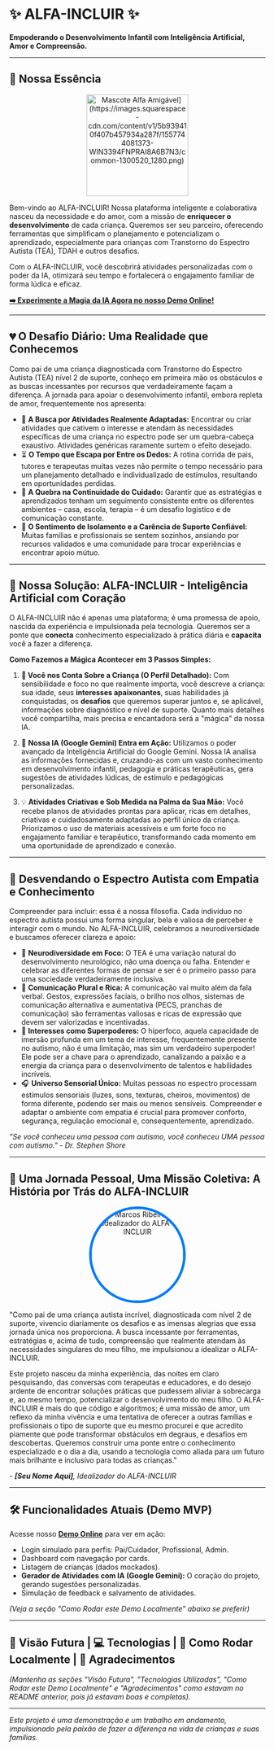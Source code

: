 # ✨ ALFA-INCLUIR ✨

**Empoderando o Desenvolvimento Infantil com Inteligência Artificial, Amor e Compreensão.**

---

## 🌟 Nossa Essência

<p align="center">
  <img src="[[LINK_PARA_SEU_MASCOTE_ALFA_AMIGAVEL.png_OU_svg](https://images.squarespace-cdn.com/content/v1/5b939410f407b457934a287f/1557744081373-WIN3394FNPRAI8A6B7N3/common-1300520_1280.png)" alt="Mascote Alfa Amigável](https://images.squarespace-cdn.com/content/v1/5b939410f407b457934a287f/1557744081373-WIN3394FNPRAI8A6B7N3/common-1300520_1280.png)" width="200"/>
</p>

Bem-vindo ao ALFA-INCLUIR! Nossa plataforma inteligente e colaborativa nasceu da necessidade e do amor, com a missão de **enriquecer o desenvolvimento** de cada criança. Queremos ser seu parceiro, oferecendo ferramentas que simplificam o planejamento e potencializam o aprendizado, especialmente para crianças com Transtorno do Espectro Autista (TEA), TDAH e outros desafios.

Com o ALFA-INCLUIR, você descobrirá atividades personalizadas com o poder da IA, otimizará seu tempo e fortalecerá o engajamento familiar de forma lúdica e eficaz.

**[➡️ Experimente a Magia da IA Agora no nosso Demo Online!](http://xportall.com.br:1010/alfa-incluir-demo-php/)**

---

## 💔 O Desafio Diário: Uma Realidade que Conhecemos

Como pai de uma criança diagnosticada com Transtorno do Espectro Autista (TEA) nível 2 de suporte, conheço em primeira mão os obstáculos e as buscas incessantes por recursos que verdadeiramente façam a diferença. A jornada para apoiar o desenvolvimento infantil, embora repleta de amor, frequentemente nos apresenta:

*   🤯 **A Busca por Atividades Realmente Adaptadas:** Encontrar ou criar atividades que cativem o interesse e atendam às necessidades específicas de uma criança no espectro pode ser um quebra-cabeça exaustivo. Atividades genéricas raramente surtem o efeito desejado.
*   ⏳ **O Tempo que Escapa por Entre os Dedos:** A rotina corrida de pais, tutores e terapeutas muitas vezes não permite o tempo necessário para um planejamento detalhado e individualizado de estímulos, resultando em oportunidades perdidas.
*   🔄 **A Quebra na Continuidade do Cuidado:** Garantir que as estratégias e aprendizados tenham um seguimento consistente entre os diferentes ambientes – casa, escola, terapia – é um desafio logístico e de comunicação constante.
*   🤝 **O Sentimento de Isolamento e a Carência de Suporte Confiável:** Muitas famílias e profissionais se sentem sozinhos, ansiando por recursos validados e uma comunidade para trocar experiências e encontrar apoio mútuo.

---

## 🚀 Nossa Solução: ALFA-INCLUIR - Inteligência Artificial com Coração

O ALFA-INCLUIR não é apenas uma plataforma; é uma promessa de apoio, nascida da experiência e impulsionada pela tecnologia. Queremos ser a ponte que **conecta** conhecimento especializado à prática diária e **capacita** você a fazer a diferença.

**Como Fazemos a Mágica Acontecer em 3 Passos Simples:**

1.  **📝 Você nos Conta Sobre a Criança (O Perfil Detalhado):**
    Com sensibilidade e foco no que realmente importa, você descreve a criança: sua idade, seus **interesses apaixonantes**, suas habilidades já conquistadas, os **desafios** que queremos superar juntos e, se aplicável, informações sobre diagnóstico e nível de suporte. Quanto mais detalhes você compartilha, mais precisa e encantadora será a "mágica" da nossa IA.

2.  🤖 **Nossa IA (Google Gemini) Entra em Ação:**
    Utilizamos o poder avançado da Inteligência Artificial do Google Gemini. Nossa IA analisa as informações fornecidas e, cruzando-as com um vasto conhecimento em desenvolvimento infantil, pedagogia e práticas terapêuticas, gera sugestões de atividades lúdicas, de estímulo e pedagógicas personalizadas.

3.  💡 **Atividades Criativas e Sob Medida na Palma da Sua Mão:**
    Você recebe planos de atividades prontas para aplicar, ricas em detalhes, criativas e cuidadosamente adaptadas ao perfil único da criança. Priorizamos o uso de materiais acessíveis e um forte foco no engajamento familiar e terapêutico, transformando cada momento em uma oportunidade de aprendizado e conexão.

---

## 🧩 Desvendando o Espectro Autista com Empatia e Conhecimento

Compreender para incluir: essa é a nossa filosofia. Cada indivíduo no espectro autista possui uma forma singular, bela e valiosa de perceber e interagir com o mundo. No ALFA-INCLUIR, celebramos a neurodiversidade e buscamos oferecer clareza e apoio:

*   🧠 **Neurodiversidade em Foco:** O TEA é uma variação natural do desenvolvimento neurológico, não uma doença ou falha. Entender e celebrar as diferentes formas de pensar e ser é o primeiro passo para uma sociedade verdadeiramente inclusiva.
*   💬 **Comunicação Plural e Rica:** A comunicação vai muito além da fala verbal. Gestos, expressões faciais, o brilho nos olhos, sistemas de comunicação alternativa e aumentativa (PECS, pranchas de comunicação) são ferramentas valiosas e ricas de expressão que devem ser valorizadas e incentivadas.
*   🌟 **Interesses como Superpoderes:** O hiperfoco, aquela capacidade de imersão profunda em um tema de interesse, frequentemente presente no autismo, não é uma limitação, mas sim um verdadeiro superpoder! Ele pode ser a chave para o aprendizado, canalizando a paixão e a energia da criança para o desenvolvimento de talentos e habilidades incríveis.
*   🎧 **Universo Sensorial Único:** Muitas pessoas no espectro processam estímulos sensoriais (luzes, sons, texturas, cheiros, movimentos) de forma diferente, podendo ser mais ou menos sensíveis. Compreender e adaptar o ambiente com empatia é crucial para promover conforto, segurança, regulação emocional e, consequentemente, aprendizado.

*"Se você conheceu uma pessoa com autismo, você conheceu UMA pessoa com autismo." - Dr. Stephen Shore*

---

## 💖 Uma Jornada Pessoal, Uma Missão Coletiva: A História por Trás do ALFA-INCLUIR

<p align="center">
  <img src="" alt="Marcos Ribeiro, Idealizador do ALFA-INCLUIR" width="180" style="border-radius:50%; border: 5px solid #007bff;"/>
</p>

"Como pai de uma criança autista incrível, diagnosticada com nível 2 de suporte, vivencio diariamente os desafios e as imensas alegrias que essa jornada única nos proporciona. A busca incessante por ferramentas, estratégias e, acima de tudo, compreensão que realmente atendam às necessidades singulares do meu filho, me impulsionou a idealizar o ALFA-INCLUIR.

Este projeto nasceu da minha experiência, das noites em claro pesquisando, das conversas com terapeutas e educadores, e do desejo ardente de encontrar soluções práticas que pudessem aliviar a sobrecarga e, ao mesmo tempo, potencializar o desenvolvimento do meu filho. O ALFA-INCLUIR é mais do que código e algoritmos; é uma missão de amor, um reflexo da minha vivência e uma tentativa de oferecer a outras famílias e profissionais o tipo de suporte que eu mesmo procurei e que acredito piamente que pode transformar obstáculos em degraus, e desafios em descobertas. Queremos construir uma ponte entre o conhecimento especializado e o dia a dia, usando a tecnologia como aliada para um futuro mais brilhante e inclusivo para todas as crianças."

*- **[Seu Nome Aqui]**, Idealizador do ALFA-INCLUIR*

---

## 🛠️ Funcionalidades Atuais (Demo MVP)

Acesse nosso **[Demo Online](http://xportall.com.br:1010/alfa-incluir-demo-php/)** para ver em ação:

*   Login simulado para perfis: Pai/Cuidador, Profissional, Admin.
*   Dashboard com navegação por cards.
*   Listagem de crianças (dados mockados).
*   **Gerador de Atividades com IA (Google Gemini):** O coração do projeto, gerando sugestões personalizadas.
*   Simulação de feedback e salvamento de atividades.

*(Veja a seção "Como Rodar este Demo Localmente" abaixo se preferir)*

---
## 🔮 Visão Futura | 💻 Tecnologias | 🚀 Como Rodar Localmente | 🙏 Agradecimentos

*(Mantenha as seções "Visão Futura", "Tecnologias Utilizadas", "Como Rodar este Demo Localmente" e "Agradecimentos" como estavam no README anterior, pois já estavam boas e completas).*

---

*Este projeto é uma demonstração e um trabalho em andamento, impulsionado pela paixão de fazer a diferença na vida de crianças e suas famílias.*

